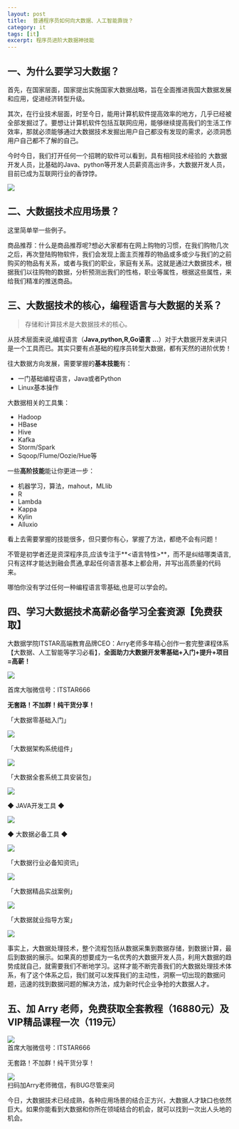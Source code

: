```yaml
---
layout: post
title:  普通程序员如何向大数据、人工智能靠拢？
category: it
tags: [it]
excerpt: 程序员进阶大数据神技能
---
```


## 一、为什么要学习大数据？

首先，在国家层面，国家提出实施国家大数据战略，旨在全面推进我国大数据发展和应用，促进经济转型升级。

其次，在行业技术层面，时至今日，能用计算机软件提高效率的地方，几乎已经被全部发掘过了。要想让计算机软件包括互联网应用，能够继续提高我们的生活工作效率，那就必须能够通过大数据技术发掘出用户自己都没有发现的需求，必须洞悉用户自己都不了解的自己。

今时今日，我们打开任何一个招聘的软件可以看到，具有相同技术经验的 大数据开发人员，比基础的Java、python等开发人员薪资高出许多，大数据开发人员，目前已成为互联网行业的香饽饽。

![](http://favorites.ren/assets/images/2019/it/bigdata01.jpg)

## 二、大数据技术应用场景？

这里简单举一些例子。

商品推荐：什么是商品推荐呢?想必大家都有在网上购物的习惯，在我们购物几次之后，再次登陆购物软件，我们会发现上面主页推荐的物品或多或少与我们的之前购买的物品有关系，或者与我们的职业，家庭有关系。这就是通过大数据技术，根据我们以往购物的数据，分析预测出我们的性格，职业等属性，根据这些属性，来给我们精准的推送商品。

##  三、大数据技术的核心，编程语言与大数据的关系？

> 存储和计算技术是大数据技术的核心。

从技术层面来说,编程语言（**Java,python,R,Go语言 ...**）对于大数据开发来讲只是一个工具而已。其实只要有点基础的程序员转型大数据，都有天然的进阶优势！

往大数据方向发展，需要掌握的**基本技能**有：

- 一门基础编程语言，Java或者Python  
- Linux基本操作

大数据相关的工具集：

- Hadoop
- HBase
- Hive
- Kafka
- Storm/Spark
- Sqoop/Flume/Oozie/Hue等

一些**高阶技能**能让你更进一步：

- 机器学习，算法，mahout，MLlib
- R
- Lambda
- Kappa
- Kylin
- Alluxio


看上去需要掌握的技能很多，但只要你有心，掌握了方法，都绝不会有问题！

不管是初学者还是资深程序员,应该专注于**<语言特性>**，而不是纠结哪类语言,只有这样才能达到融会贯通,拿起任何语言基本上都会用，并写出高质量的代码来。

哪怕你没有学过任何一种编程语言零基础,也是可以学会的。

## 四、学习大数据技术高薪必备学习全套资源【免费获取】

大数据学院ITSTAR高端教育品牌CEO：Arry老师多年精心创作一套完整课程体系【大数据、人工智能等学习必看】，**全面助力大数据开发零基础+入门+提升+项目=高薪！**

![](http://favorites.ren/assets/images/2019/it/bigdata02.jpg)

首席大咖微信号：ITSTAR666

**无套路！不加群！纯干货分享！**


「大数据零基础入门」

![](http://favorites.ren/assets/images/2019/it/bigdata03.jpg)

「大数据架构系统组件」

![](http://favorites.ren/assets/images/2019/it/bigdata04.jpg)


「大数据全套系统工具安装包」

![](http://favorites.ren/assets/images/2019/it/bigdata05.gif)

◆ JAVA开发工具 ◆

![](http://favorites.ren/assets/images/2019/it/bigdata06.gif)

◆ 大数据必备工具 ◆

![](http://favorites.ren/assets/images/2019/it/bigdata07.gif)

「大数据行业必备知资讯」

![](http://favorites.ren/assets/images/2019/it/bigdata08.jpg)

「大数据精品实战案例」

![](http://favorites.ren/assets/images/2019/it/bigdata09.gif)

「大数据就业指导方案」

![](http://favorites.ren/assets/images/2019/it/bigdata10.jpg)

事实上，大数据处理技术，整个流程包括从数据采集到数据存储，到数据计算，最后到数据的展示。如果真的想要成为一名优秀的大数据开发人员，利用大数据的趋势成就自己，就需要我们不断地学习。这样才能不断完善我们的大数据处理技术体系，有了这个体系之后，我们就可以发挥我们的主动性，洞察一切出现的数据问题，迅速的找到数据问题的解决方法，成为新时代企业争抢的大数据人才。

##  五、加 Arry 老师，免费获取全套教程（16880元）及VIP精品课程一次（119元）

![](http://favorites.ren/assets/images/2019/it/bigdata11.jpg)  
首席大咖微信号：ITSTAR666

无套路！不加群！纯干货分享！

![](http://favorites.ren/assets/images/2019/it/bigdata12.jpg)  
扫码加Arry老师微信，有BUG尽管来问

今日，大数据技术已经成熟，各种应用场景的结合正方兴，大数据人才缺口也依然巨大。如果你能看到大数据和你所在领域结合的机会，就可以找到一次出人头地的机会。
